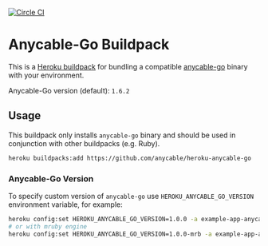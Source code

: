 [![Circle CI](https://circleci.com/gh/anycable/heroku-anycable-go/tree/master.svg?style=svg)](https://circleci.com/gh/anycable/heroku-anycable-go/tree/master)

# Anycable-Go Buildpack

This is a [Heroku buildpack][0] for bundling a compatible [anycable-go][1]
binary with your environment.

Anycable-Go version (default): `1.6.2`

## Usage

This buildpack only installs `anycable-go` binary and should be used in conjunction with other buildpacks (e.g. Ruby).

```bash
heroku buildpacks:add https://github.com/anycable/heroku-anycable-go
```

### Anycable-Go Version

To specify custom version of `anycable-go` use `HEROKU_ANYCABLE_GO_VERSION` environment variable, for example:

```sh
heroku config:set HEROKU_ANYCABLE_GO_VERSION=1.0.0 -a example-app-anycable-rpc
# or with mruby engine
heroku config:set HEROKU_ANYCABLE_GO_VERSION=1.0.0-mrb -a example-app-anycable-rpc
```

[0]: http://devcenter.heroku.com/articles/buildpacks
[1]: https://github.com/anycable/anycable-go
